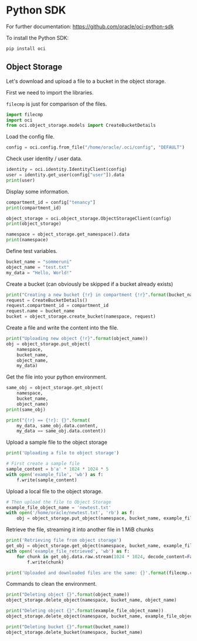 # Python SDK

For further documentation: https://github.com/oracle/oci-python-sdk 

To install the Python SDK:

```sh
pip install oci
```

## Object Storage

Let's download and upload a file to a bucket in the object storage. 

First we need to import the libraries. 

`filecmp` is just for comparison of the files. 

```python
import filecmp
import oci
from oci.object_storage.models import CreateBucketDetails
```

Load the config file.

```python
config = oci.config.from_file("/home/oracle/.oci/config", "DEFAULT")
```

Check user identity / user data.

```python
identity = oci.identity.IdentityClient(config)
user = identity.get_user(config["user"]).data
print(user)
```

Display some information.

```python
compartment_id = config["tenancy"]
print(compartment_id)

object_storage = oci.object_storage.ObjectStorageClient(config)
print(object_storage)

namespace = object_storage.get_namespace().data
print(namespace)
```

Define test variables. 

```python
bucket_name = "sommeruni"
object_name = "test.txt"
my_data = "Hello, World!"
```

Create a bucket (can obviously be skipped if a bucket already exists)

```python
print("Creating a new bucket {!r} in compartment {!r}".format(bucket_name, compartment_id))
request = CreateBucketDetails()
request.compartment_id = compartment_id
request.name = bucket_name
bucket = object_storage.create_bucket(namespace, request)
```

Create a file and write the content into the file. 

```python
print("Uploading new object {!r}".format(object_name))
obj = object_storage.put_object(
    namespace,
    bucket_name,
    object_name,
    my_data)
```

Get the file into your python environment. 

```python
same_obj = object_storage.get_object(
    namespace,
    bucket_name,
    object_name)
print(same_obj)

print("{!r} == {!r}: {}".format(
    my_data, same_obj.data.content,
    my_data == same_obj.data.content))
```

Upload a sample file to the object storage

```python
print('Uploading a file to object storage')

# First create a sample file
sample_content = b'a' * 1024 * 1024 * 5
with open('example_file', 'wb') as f:
    f.write(sample_content)
```

Upload a local file to the object storage. 

```python
# Then upload the file to Object Storage
example_file_object_name = 'newtest.txt'
with open('/home/oracle/newtest.txt', 'rb') as f:
    obj = object_storage.put_object(namespace, bucket_name, example_file_object_name, f)
```

Retrieve the file, streaming it into another file in 1 MiB chunks

```python
print('Retrieving file from object storage')
get_obj = object_storage.get_object(namespace, bucket_name, example_file_object_name)
with open('example_file_retrieved', 'wb') as f:
    for chunk in get_obj.data.raw.stream(1024 * 1024, decode_content=False):
        f.write(chunk)

print('Uploaded and downloaded files are the same: {}'.format(filecmp.cmp('/home/oracle/newtest.txt', 'example_file_retrieved')))
```

Commands to clean the environment.

```python
print("Deleting object {}".format(object_name))
object_storage.delete_object(namespace, bucket_name, object_name)

print("Deleting object {}".format(example_file_object_name))
object_storage.delete_object(namespace, bucket_name, example_file_object_name)

print("Deleting bucket {}".format(bucket_name))
object_storage.delete_bucket(namespace, bucket_name)
```